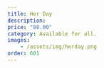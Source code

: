 ```yaml
---
title: Her Day
description:
price: "80.00"
category: Available for all.
images: 
    - /assets/img/herday.png
order: 601
---
```

